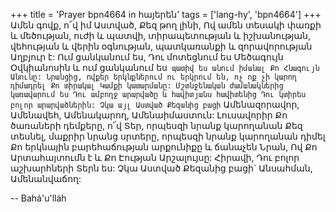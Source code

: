 +++
title = 'Prayer bpn4664 in հայերեն'
tags = ['lang-hy', 'bpn4664']
+++
Ամեն գովք, ո՜վ իմ Աստված, Քեզ թող լինի, Ով ամեն տեսակի փառքի և մեծության, ուժի և պատվի, տիրապետության և իշխանության, վեհության և վերին օգնության, պատկառանքի և զորավորության Աղբյուր է: Ում ցանկանում ես, Դու մոտեցնում ես Մեծագույն Օվկիանոսին և ում ցանկանում ես` պատիվ ես անում իմանալ Քո Հնագույն Անունը: Նրանցից, ովքեր երկնքներում ու երկրում են, ոչ ոք չի կարող դիմադրել Քո տիրակալ Կամքի կատարմանը: Մշտնջենական ժամանակներից կառավարում ես Դու ամբողջ արարվածը և հավիտյանս հավիտենից Դու կտիրես բոլոր արարվածներին: Չկա այլ Աստված Քեզանից բացի` Ամենազորավոր, Ամենավեհ, Ամենակարող, Ամենաիմաստուն:
	Լուսավորիր Քո ծառաների դեմքերը, ո՜վ Տեր, որպեսզի նրանք կարողանան Քեզ տեսնել, մաքրիր նրանց սրտերը, որպեսզի նրանք կարողանան դիմել Քո երկնային բարեհաճության արքունիքը և ճանաչեն Նրան, Ով Քո Արտահայտումն է և Քո Էության Արշալույսը: Հիրավի, Դու բոլոր աշխարհների Տերն ես: Չկա Աստված Քեզանից բացի` Անսահման, Ամենանվաճող:

-- Bahá'u'lláh

